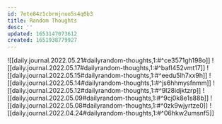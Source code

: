 ```yaml
---
id: 7ete84z1cbrmjnuo5s4q0b3
title: Random Thoughts
desc: ''
updated: 1653147073612
created: 1651938779927
---
```


![[daily.journal.2022.05.21#dailyrandom-thoughts,1:#^ce3571gh198o]]
![[daily.journal.2022.05.17#dailyrandom-thoughts,1:#^bafl452vmt17]]
![[daily.journal.2022.05.15#dailyrandom-thoughts,1:#^eedu5lh7xx9h]]
![[daily.journal.2022.05.14#dailyrandom-thoughts,1:#^js6hhmysfnmm]]
![[daily.journal.2022.05.12#dailyrandom-thoughts,1:#^9l28idjktzrp]]
![[daily.journal.2022.05.09#dailyrandom-thoughts,1:#^9cj0k8e1s88b]]
![[daily.journal.2022.05.08#dailyrandom-thoughts,1:#^0zk9wjyrtze0]]
![[daily.journal.2022.04.24#dailyrandom-thoughts,1:#^06hkw2umsnf5]]